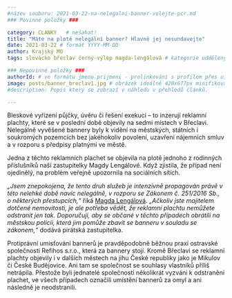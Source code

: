 ```yaml
---
#název souboru: 2021-03-22-na-nelegalni-banner-volejte-pcr.md
### Povinné položky ###

category: CLANKY   # nešahat!
title: "Máte na plotě nelegální banner? Hlavně jej nesundavejte"
date: 2021-03-22 # formát YYYY-MM-DD
author: Krajský MO
tags: slovácko břeclav černý-výlep magda-lengálová # kategorie odděleny mezerami, např. volby zemědělství životní-prostředí piráti (viz https://jihomoravsky.pirati.cz/tags/)

### Nepovinné položky ###
authorId: # ve formátu jmeno.prijmeni - prolinkování s profilem přes uid
image: posts/banner_breclav1.jpg # obrázek ideálně 420x677px minifikovaný přes https://tinypng.com/
#description: Popis který se zobrazí v náhledu v přehledů článků.

---
```


Bleskové vyřízení půjčky, úvěru či řešení exekucí – to inzerují reklamní plachty, které se v poslední době objevily na sedmi místech v Břeclavi. Nelegálně vyvěšené bannery byly k vidění na městských, státních i soukromých pozemcích bez jakéhokoliv povolení, uzavření nájemních smluv a v rozporu s předpisy platnými ve městě.

Jedna z těchto reklamních plachet se objevila na plotě jednoho z rodinných příslušníků naší zastupitelky Magdy Lengálové. Když zjistila, že případ není ojedinělý, na problém veřejně upozornila na sociálních sítích.

*„Jsem znepokojena, že tento druh služeb je intenzivně propagován právě v této nelehké době navíc nelegálně, v rozporu se Zákonem č. 251/2016 Sb., o některých přestupcích,“* říká [Magda Lengálová](https://jihomoravsky.pirati.cz/lide/magda-lengalova/). *„Ačkoliv jste majitelem dotčené nemovitosti, je ale potřeba vědět, že reklamní plachtu nemůžete odstranit jen tak. Doporučuji, aby se občané v těchto případech obrátili na městskou policii, která jim pomůže zbavit se banneru v souladu se zákonem,“* dodává pirátská zastupitelka.

Protiprávní umisťování bannerů je pravděpodobně běžnou praxí ostravské společnosti Refihos s.r.o., která za bannery stojí. Kromě Břeclavi se reklamní plachty objevily i v dalších městech na jihu České republiky jako je Mikulov či České Budějovice. Ani tam se společnost se souhlasy vlastníků příliš netrápila. Přestože byli jednatelé společnosti několikrát vyzváni k odstranění plachet, ve všech případech označili umístění bannerů za omyl a ani následně je neodstranili.
